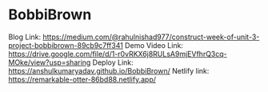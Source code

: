 # BobbiBrown 
Blog Link: https://medium.com/@rahulnishad977/construct-week-of-unit-3-project-bobbibrown-89cb9c7ff341
Demo Video Link: https://drive.google.com/file/d/1-r0vRKX6j8RULsA9mjEVfhrQ3cq-MOke/view?usp=sharing
Deploy Link: https://anshulkumaryadav.github.io/BobbiBrown/
Netlify link: https://remarkable-otter-86bd88.netlify.app/
